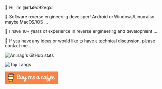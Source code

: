 👋 Hi, I’m @n1a9o92egtd

👀 Software reverse engineering developer! Android or Windows/Linux also maybe MacOS/iOS ...

🌱 I have 10+ years of experience in reverse engineering and development ...

💞️ If you have any ideas or would like to have a technical discussion, please contact me ...

![Anurag's GitHub stats](https://github-readme-stats.vercel.app/api?username=n1a9o92egtd&show_icons=true&include_all_commits=true)

![Top Langs](https://github-readme-stats.vercel.app/api/top-langs/?username=n1a9o92egtd&langs_count=8&layout=compact)

<a href="mailto:n1a9o92egtd@outlook.com" target="_blank"><img src="https://github.com/n1a9o92egtd/n1a9o92egtd/raw/main/68747470733a2f2f63646e2e6275796d6561636f666665652e636f6d2f627574746f6e732f64656661756c742d6f72616e67652e706e67.png" alt="Buy Me A Coffee" height="41" width="174"></a>
